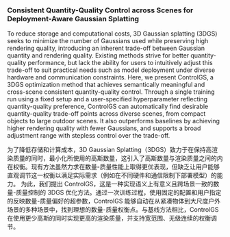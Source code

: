 ### Consistent Quantity-Quality Control across Scenes for Deployment-Aware Gaussian Splatting

To reduce storage and computational costs, 3D Gaussian splatting (3DGS) seeks to minimize the number of Gaussians used while preserving high rendering quality, introducing an inherent trade-off between Gaussian quantity and rendering quality. Existing methods strive for better quantity-quality performance, but lack the ability for users to intuitively adjust this trade-off to suit practical needs such as model deployment under diverse hardware and communication constraints. Here, we present ControlGS, a 3DGS optimization method that achieves semantically meaningful and cross-scene consistent quantity-quality control. Through a single training run using a fixed setup and a user-specified hyperparameter reflecting quantity-quality preference, ControlGS can automatically find desirable quantity-quality trade-off points across diverse scenes, from compact objects to large outdoor scenes. It also outperforms baselines by achieving higher rendering quality with fewer Gaussians, and supports a broad adjustment range with stepless control over the trade-off.

为了降低存储和计算成本，3D Gaussian Splatting（3DGS）致力于在保持高渲染质量的同时，最小化所使用的高斯数量，这引入了高斯数量与渲染质量之间的内在权衡。现有方法虽然力求在数量-质量性能上取得更优表现，但缺乏让用户能够直观调节这一权衡以满足实际需求（例如在不同硬件和通信限制下部署模型）的能力。
为此，我们提出 ControlGS，这是一种实现语义上有意义且跨场景一致的数量-质量控制的 3DGS 优化方法。通过一次训练过程，使用固定的配置和用户指定的反映数量-质量偏好的超参数，ControlGS 能够自动在从紧凑物体到大尺度户外场景的多种场景中，找到理想的数量-质量权衡点。与基线方法相比，ControlGS 在使用更少高斯的同时实现更高的渲染质量，并支持宽范围、无级连续的权衡调节。
